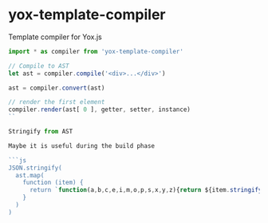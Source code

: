 # yox-template-compiler

Template compiler for Yox.js

```js
import * as compiler from 'yox-template-compiler'

// Compile to AST
let ast = compiler.compile('<div>...</div>')

ast = compiler.convert(ast)

// render the first element
compiler.render(ast[ 0 ], getter, setter, instance)
``

Stringify from AST

Maybe it is useful during the build phase

```js
JSON.stringify(
  ast.map(
    function (item) {
      return `function(a,b,c,e,i,m,o,p,s,x,y,z){return ${item.stringify()}}`
    }
  )
)
```
